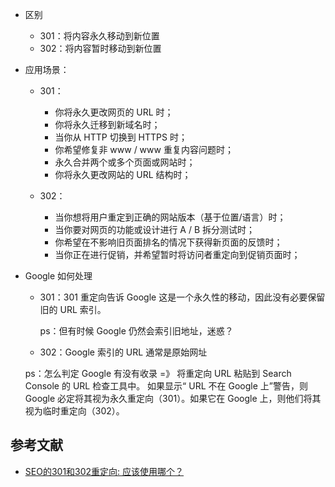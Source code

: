 - 区别

    - 301：将内容永久移动到新位置
    - 302：将内容暂时移动到新位置

- 应用场景：

    - 301：

        - 你将永久更改网页的 URL 时；
        - 你将永久迁移到新域名时；
        - 当你从 HTTP 切换到 HTTPS 时；
        - 你希望修复非 www / www 重复内容问题时；
        - 永久合并两个或多个页面或网站时；
        - 你将永久更改网站的 URL 结构时；
    
    - 302：

        - 当你想将用户重定到正确的网站版本（基于位置/语言）时；
        - 当你要对网页的功能或设计进行 A / B 拆分测试时；
        - 你希望在不影响旧页面排名的情况下获得新页面的反馈时；
        - 当你正在进行促销，并希望暂时将访问者重定向到促销页面时；

- Google 如何处理

    - 301：301 重定向告诉 Google 这是一个永久性的移动，因此没有必要保留旧的 URL 索引。

        ps：但有时候 Google 仍然会索引旧地址，迷惑？

    - 302：Google 索引的 URL 通常是原始网址

    ps：怎么判定 Google 有没有收录 =》 将重定向 URL 粘贴到 Search Console 的 URL 检查工具中。 如果显示“ URL 不在 Google 上”警告，则 Google 必定将其视为永久重定向（301）。如果它在 Google 上，则他们将其视为临时重定向（302）。


## 参考文献

- [SEO的301和302重定向: 应该使用哪个？](https://ahrefs.com/blog/zh/301-vs-302-redirects/)
